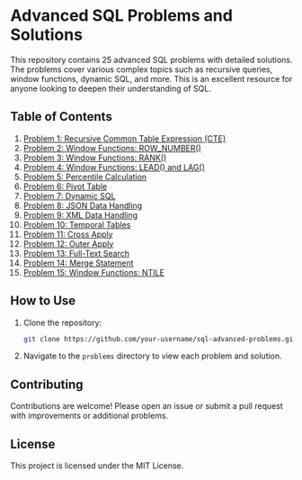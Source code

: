 # Advanced SQL Problems and Solutions

This repository contains 25 advanced SQL problems with detailed solutions. The problems cover various complex topics such as recursive queries, window functions, dynamic SQL, and more. This is an excellent resource for anyone looking to deepen their understanding of SQL.

## Table of Contents

1. [Problem 1: Recursive Common Table Expression (CTE)](Challenges/Challenge_01.md)
2. [Problem 2: Window Functions: ROW_NUMBER()](Challenges/Challenge_02.md)
3. [Problem 3: Window Functions: RANK()](Challenges/Challenge_03.md)
4. [Problem 4: Window Functions: LEAD() and LAG()](Challenges/Challenge_04.md)
5. [Problem 5: Percentile Calculation](Challenges/Challenge_05.md)
6. [Problem 6: Pivot Table](Challenges/Challenge_06.md)
7. [Problem 7: Dynamic SQL](Challenges/Challenge_07.md)
8. [Problem 8: JSON Data Handling](Challenges/Challenge_08.md)
9. [Problem 9: XML Data Handling](Challenges/Challenge_09.md)
10. [Problem 10: Temporal Tables](Challenges/Challenge_10.md)
11. [Problem 11: Cross Apply](Challenges/Challenge_11.md)
12. [Problem 12: Outer Apply](Challenges/Challenge_12.md)
13. [Problem 13: Full-Text Search](Challenges/Challenge_13.md)
14. [Problem 14: Merge Statement](Challenges/Challenge_14.md)
15. [Problem 15: Window Functions: NTILE](Challenges/Challenge_15.md)

   
## How to Use

1. Clone the repository:
    ```sh
    git clone https://github.com/your-username/sql-advanced-problems.git
    ```

2. Navigate to the `problems` directory to view each problem and solution.

## Contributing

Contributions are welcome! Please open an issue or submit a pull request with improvements or additional problems.

## License

This project is licensed under the MIT License.
